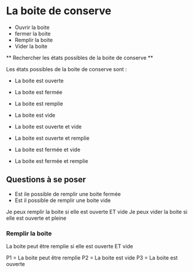 # La boite de conserve


- Ouvrir la boite
- fermer la boite
- Remplir la boite
- Vider la boite


** Rechercher les états possibles de la boite de conserve **

Les états possibles de la boite de conserve sont :

- La boite est ouverte
- La boite est fermée
- La boite est remplie
- La boite est vide

- La boite est ouverte et vide 
- La boite est ouverte et remplie 
- La boite est fermée et vide 
- La boite est fermée et remplie

## Questions à se poser

- Est ile possible de remplir une boite fermée
- Est il possible de remplir une boite vide


Je peux remplir la boite si elle est ouverte ET vide
Je peux vider la boite si elle est ouverte et pleine

### Remplir la boite

La boite peut être remplie si elle est ouverte ET vide

P1 = La boite peut être remplie
P2 = La boite est vide
P3 = La boite est ouverte



